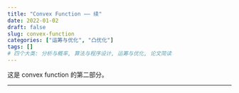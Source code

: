```yaml
---
title: "Convex Function —— 续"
date: 2022-01-02
draft: false
slug: convex-function
categories: ["运筹与优化", "凸优化"]
tags: []
# 四个大类: 分析与概率, 算法与程序设计, 运筹与优化, 论文简读
---
```


这是 convex function 的第二部分。

---

